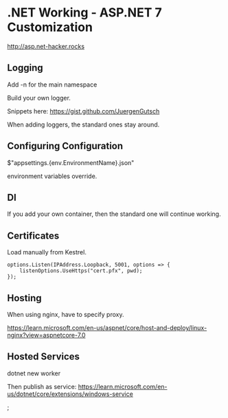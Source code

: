 # .NET Working - ASP.NET 7 Customization
http://asp.net-hacker.rocks

## Logging
Add -n for the main namespace

Build your own logger.

Snippets here: https://gist.github.com/JuergenGutsch

When adding loggers, the standard ones stay around.

## Configuring Configuration
$"appsettings.{env.EnvironmentName}.json"

environment variables override.

## DI
If you add your own container, then the standard one will continue working.

## Certificates
Load manually from Kestrel.

    options.Listen(IPAddress.Loopback, 5001, options => {
        listenOptions.UseHttps("cert.pfx", pwd);
    });


## Hosting
When using nginx, have to specify proxy.

https://learn.microsoft.com/en-us/aspnet/core/host-and-deploy/linux-nginx?view=aspnetcore-7.0

## Hosted Services
dotnet new worker

Then publish as service: https://learn.microsoft.com/en-us/dotnet/core/extensions/windows-service

;
